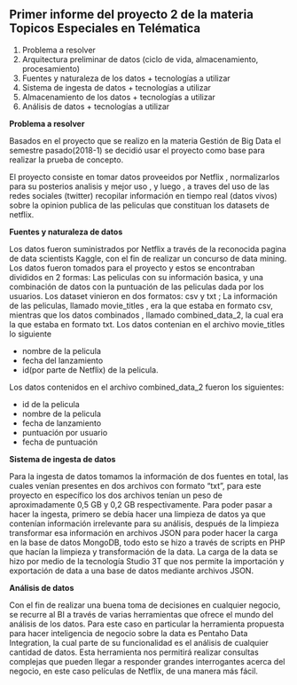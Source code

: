 ## Primer informe del proyecto 2 de la materia Topicos Especiales en Telématica 

1. Problema a resolver
2. Arquitectura preliminar de datos (ciclo de vida, almacenamiento, procesamiento)
3. Fuentes y naturaleza de los datos + tecnologías a utilizar
4. Sistema de ingesta de datos + tecnologías a utilizar
5. Almacenamiento de los datos + tecnologías a utilizar
6. Análisis de datos + tecnologías a utilizar 

**Problema a resolver** 

Basados en el proyecto que se realizo en la materia Gestión de Big Data el semestre pasado(2018-1)
se decidió usar el proyecto como base para realizar la prueba de concepto.

El proyecto consiste en tomar datos proveeidos por Netflix , normalizarlos para su posterios analisis y mejor uso , y luego , a traves del uso de las redes sociales (twitter) recopilar información en tiempo real (datos vivos) sobre la opinion publica de las peliculas que constituan los datasets de netflix. 

**Fuentes y naturaleza de datos**

Los datos fueron suministrados por Netflix a través de la reconocida pagina de data scientists Kaggle, con el fin de realizar un concurso de data mining. Los datos fueron tomados para el proyecto y estos se encontraban divididos en 2 formas: Las peliculas con su información basica, y una combinación de datos con la puntuación de las peliculas dada por los usuarios.
Los dataset vinieron en dos formatos: csv y txt ;  La información de las peliculas, llamado movie_titles , era la que estaba en formato csv, mientras que los datos combinados , llamado combined_data_2, la cual era la que estaba en formato txt.
Los datos contenian en el archivo movie_titles lo siguiente 
* nombre de la pelicula 
* fecha del lanzamiento 
* id(por parte de Netflix) de la pelicula.

Los datos contenidos en el archivo combined_data_2 fueron los siguientes: 
* id de la pelicula 
* nombre de la pelicula 
* fecha de lanzamiento 
* puntuación por usuario 
* fecha de puntuación 

**Sistema de ingesta de datos** 

Para la ingesta de datos tomamos la información de dos fuentes en total, las cuales venían presentes en dos archivos con formato “txt”, para este proyecto en específico los dos archivos tenían un peso de aproximadamente 0,5 GB y 0,2 GB respectivamente. Para poder pasar a hacer la ingesta, primero se debía hacer una limpieza de datos ya que contenían información irrelevante para su análisis, después de la limpieza transformar esa información en archivos JSON para poder hacer la carga en la base de datos MongoDB, todo esto se hizo a través de scripts en PHP que hacían la limpieza y transformación de la data. La carga de la data se hizo por medio de la tecnología Studio 3T que nos permite la importación y exportación de data a una base de datos mediante archivos JSON.

**Análisis de datos**

Con el fin de realizar una buena toma de decisiones en cualquier negocio, se recurre al BI a través de varias herramientas que ofrece el mundo del análisis de los datos. Para este caso en particular la herramienta propuesta para hacer inteligencia de negocio sobre la data es Pentaho Data Integration, la cual parte de su funcionalidad es el análisis de cualquier cantidad de datos. Esta herramienta nos permitirá realizar consultas complejas que pueden llegar a responder grandes interrogantes acerca del negocio, en este caso películas de Netflix, de una manera más fácil.
